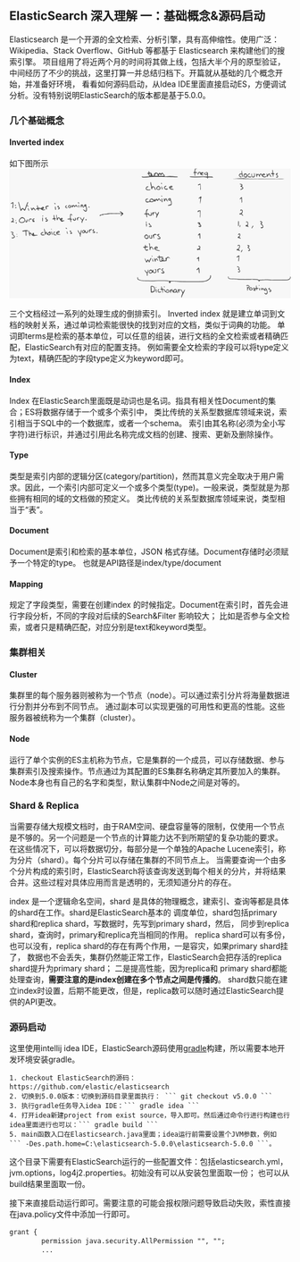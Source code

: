## ElasticSearch 深入理解 一：基础概念&源码启动

Elasticsearch 是一个开源的全文检索、分析引擎，具有高伸缩性。使用广泛：Wikipedia、Stack Overflow、GitHub 等都基于 Elasticsearch 来构建他们的搜索引擎。
项目组用了将近两个月的时间将其做上线，包括大半个月的原型验证，中间经历了不少的挑战，这里打算一并总结归档下。开篇就从基础的几个概念开始，并准备好环境，
看看如何源码启动，从Idea IDE里面直接启动ES，方便调试分析。没有特别说明ElasticSearch的版本都是基于5.0.0。

### 几个基础概念

#### Inverted index
如下图所示
![invertindex](./invertindex.png)

三个文档经过一系列的处理生成的倒排索引。
Inverted index 就是建立单词到文档的映射关系，通过单词检索能很快的找到对应的文档，类似于词典的功能。
单词即terms是检索的基本单位，可以任意的组装，进行文档的全文检索或者精确匹配，ElasticSearch有对应的配置支持。
例如需要全文检索的字段可以将type定义为text，精确匹配的字段type定义为keyword即可。

#### Index
Index 在ElasticSearch里面既是动词也是名词。指具有相关性Document的集合；ES将数据存储于一个或多个索引中，
类比传统的关系型数据库领域来说，索引相当于SQL中的一个数据库，或者一个schema。
索引由其名称(必须为全小写字符)进行标识，并通过引用此名称完成文档的创建、搜索、更新及删除操作。

#### Type
类型是索引内部的逻辑分区(category/partition)，然而其意义完全取决于用户需求。因此，一个索引内部可定义一个或多个类型(type)。一般来说，类型就是为那些拥有相同的域的文档做的预定义。
类比传统的关系型数据库领域来说，类型相当于“表”。

#### Document
Document是索引和检索的基本单位，JSON 格式存储。Document存储时必须赋予一个特定的type。
也就是API路径是index/type/document

#### Mapping
规定了字段类型，需要在创建index 的时候指定。Document在索引时，首先会进行字段分析，不同的字段对后续的Search&Filter 影响较大；
比如是否参与全文检索，或者只是精确匹配，对应分别是text和keyword类型。

### 集群相关

#### Cluster
集群里的每个服务器则被称为一个节点（node）。可以通过索引分片将海量数据进行分割并分布到不同节点。
通过副本可以实现更强的可用性和更高的性能。这些服务器被统称为一个集群（cluster）。

#### Node
运行了单个实例的ES主机称为节点，它是集群的一个成员，可以存储数据、参与集群索引及搜索操作。节点通过为其配置的ES集群名称确定其所要加入的集群。
Node本身也有自己的名字和类型，默认集群中Node之间是对等的。

### Shard & Replica
当需要存储大规模文档时，由于RAM空间、硬盘容量等的限制，仅使用一个节点是不够的。另一个问题是一个节点的计算能力达不到所期望的复杂功能的要求。
在这些情况下，可以将数据切分，每部分是一个单独的Apache Lucene索引，称为分片（shard）。每个分片可以存储在集群的不同节点上。 
当需要查询一个由多个分片构成的索引时，ElasticSearch将该查询发送到每个相关的分片，并将结果合并。这些过程对具体应用而言是透明的，无须知道分片的存在。

index 是一个逻辑命名空间，shard 是具体的物理概念，建索引、查询等都是具体的shard在工作。shard是ElasticSearch基本的
调度单位，shard包括primary shard和replica shard，写数据时，先写到primary shard，然后，
同步到replica shard，查询时，primary和replica充当相同的作用。
replica shard可以有多份，也可以没有，replica shard的存在有两个作用，一是容灾，如果primary shard挂了，
数据也不会丢失，集群仍然能正常工作，ElasticSearch会把存活的replica shard提升为primary shard；
二是提高性能，因为replica和 primary shard都能处理查询，**需要注意的是index创建在多个节点之间是传播的**。
shard数只能在建立index时设置，后期不能更改，但是，replica数可以随时通过ElasticSearch提供的API更改。

### 源码启动
这里使用intellij idea IDE，ElasticSearch源码使用[gradle](https://gradle.org/)构建，所以需要本地开发环境安装gradle。

    1. checkout ElasticSearch的源码：https://github.com/elastic/elasticsearch
    2. 切换到5.0.0版本：切换到源码目录里面执行： ``` git checkout v5.0.0 ```
    3. 执行gradle任务导入idea IDE：``` gradle idea ```
    4. 打开idea新建project from exist source，导入即可。然后通过命令行进行构建也行idea里面进行也可以：``` gradle build ```
    5. main函数入口在Elasticsearch.java里面；idea运行前需要设置个JVM参数，例如 ``` -Des.path.home=C:\elasticsearch-5.0.0\elasticsearch-5.0.0 ```。

这个目录下需要有ElasticSearch运行的一些配置文件：包括elasticsearch.yml，jvm.options，log4j2.properties。初始没有可以从安装包里面取一份；
也可以从build结果里面取一份。

接下来直接启动运行即可。需要注意的可能会报权限问题导致启动失败，索性直接在java.policy文件中添加一行即可。
``` 
grant {
        permission java.security.AllPermission "", "";
        ...
```

